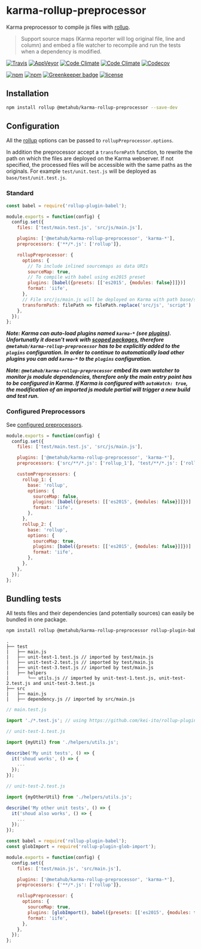 # **karma-rollup-preprocessor**

Karma preprocessor to compile js files with [rollup](https://github.com/rollup/rollup).

> Support source maps (Karma reporter will log original file, line and column) and embed a file watcher to recompile and run the tests when a dependency is modified.

[![Travis](https://img.shields.io/travis/vanduynslagerp/karma-rollup-preprocessor.svg)](https://travis-ci.org/vanduynslagerp/karma-rollup-preprocessor)
[![AppVeyor](https://img.shields.io/appveyor/ci/vanduynslagerp/karma-rollup-preprocessor.svg)](https://ci.appveyor.com/project/vanduynslagerp/karma-rollup-preprocessor)
[![Code Climate](https://img.shields.io/codeclimate/github/vanduynslagerp/karma-rollup-preprocessor.svg)](https://codeclimate.com/github/vanduynslagerp/karma-rollup-preprocessor)
[![Code Climate](https://img.shields.io/codeclimate/issues/github/vanduynslagerp/karma-rollup-preprocessor.svg)](https://codeclimate.com/github/vanduynslagerp/karma-rollup-preprocessor/issues)
[![Codecov](https://img.shields.io/codecov/c/github/vanduynslagerp/karma-rollup-preprocessor.svg)](https://codecov.io/gh/vanduynslagerp/karma-rollup-preprocessor)

[![npm](https://img.shields.io/npm/v/@metahub/karma-rollup-preprocessor.svg)](https://www.npmjs.com/package/@metahub/karma-rollup-preprocessor)
[![npm](https://img.shields.io/npm/dt/@metahub/karma-rollup-preprocessor.svg)](https://www.npmjs.com/package/@metahub/karma-rollup-preprocessor)
[![Greenkeeper badge](https://badges.greenkeeper.io/vanduynslagerp/karma-rollup-preprocessor.svg)](https://greenkeeper.io/)
[![license](https://img.shields.io/github/license/vanduynslagerp/karma-rollup-preprocessor.svg)](https://github.com/vanduynslagerp/karma-rollup-preprocessor/blob/master/LICENSE)

## Installation

```bash
npm install rollup @metahub/karma-rollup-preprocessor --save-dev
```

## Configuration

All the [rollup](https://github.com/rollup/rollup) options can be passed to `rollupPreprocessor.options`.

In addition the preprocessor accept a `transformPath` function, to rewrite the path on which the files are deployed on the Karma webserver. If not specified, the processed files will be accessible with the same paths as the originals. For example `test/unit.test.js` will be deployed as `base/test/unit.test.js`.

### Standard

```js
const babel = require('rollup-plugin-babel');

module.exports = function(config) {
  config.set({
    files: ['test/main.test.js', 'src/js/main.js'],

    plugins: ['@metahub/karma-rollup-preprocessor', 'karma-*'],
    preprocessors: {'**/*.js': ['rollup']},

    rollupPreprocessor: {
      options: {
        // To include inlined sourcemaps as data URIs
        sourceMap: true,
        // To compile with babel using es2015 preset
        plugins: [babel({presets: [['es2015', {modules: false}]]})]
        format: 'iife',
      },
      // File src/js/main.js will be deployed on Karma with path base/script/main.js
      transformPath: filePath => filePath.replace('src/js', 'script')
    },
  });
};
```
**_Note: Karma can auto-load plugins named `karma-*` (see [plugins](http://karma-runner.github.io/1.0/config/plugins.html)). Unfortunatly it doesn't work with [scoped packages](https://docs.npmjs.com/misc/scope), therefore `@metahub/karma-rollup-preprocessor` has to be explicitly added to the `plugins` configuration. In order to continue to automatically load other plugins you can add `karma-*` to the `plugins` configuration._**

**_Note: `@metahub/karma-rollup-preprocessor` embed its own watcher to monitor js module dependencies, therefore only the main entry point has to be configured in Karma. If Karma is configured with `autoWatch: true`, the modification of an imported js module partial will trigger a new build and test run._**

### Configured Preprocessors
See [configured preprocessors](http://karma-runner.github.io/1.0/config/preprocessors.html).

```js
module.exports = function(config) {
  config.set({
    files: ['test/main.test.js', 'src/js/main.js'],

    plugins: ['@metahub/karma-rollup-preprocessor', 'karma-*'],
    preprocessors: {'src/**/*.js': ['rollup_1'], 'test/**/*.js': ['rollup_2']},

    customPreprocessors: {
      rollup_1: {
        base: 'rollup',
        options: {
          sourceMap: false,
          plugins: [babel({presets: [['es2015', {modules: false}]]})]
          format: 'iife',
        },
      },
      rollup_2: {
        base: 'rollup',
        options: {
          sourceMap: true,
          plugins: [babel({presets: [['es2015', {modules: false}]]})]
          format: 'iife',
        },
      },
    },
  });
};
```

## Bundling tests

All tests files and their dependencies (and potentially sources) can easily be bundled in one package.

```bash
npm install rollup @metahub/karma-rollup-preprocessor rollup-plugin-babel babel-preset-es2015 rollup-plugin-glob-import  --save-dev
```
```
.
├── test
|   ├── main.js
|   ├── unit-test-1.test.js // imported by test/main.js
|   ├── unit-test-2.test.js // imported by test/main.js
|   ├── unit-test-3.test.js // imported by test/main.js
|   ├── helpers
|       └── utils.js // imported by unit-test-1.test.js, unit-test-2.test.js and unit-test-3.test.js
├── src
|   ├── main.js
|   ├── dependency.js // imported by src/main.js
```
```javascript
// main.test.js

import './*.test.js'; // using https://github.com/kei-ito/rollup-plugin-glob-import

```
```javascript
// unit-test-1.test.js

import {myUtil} from './helpers/utils.js';

describe('My unit tests', () => {
  it('shoud works', () => {
    ...
  });
});
```
```javascript
// unit-test-2.test.js

import {myOtherUtil} from './helpers/utils.js';

describe('My other unit tests', () => {
  it('shoud also works', () => {
    ...
  });
});
```
```js
const babel = require('rollup-plugin-babel');
const globImport = require('rollup-plugin-glob-import');

module.exports = function(config) {
  config.set({
    files: ['test/main.js', 'src/main.js'],

    plugins: ['@metahub/karma-rollup-preprocessor', 'karma-*'],
    preprocessors: {'**/*.js': ['rollup']},

    rollupPreprocessor: {
      options: {
        sourceMap: true,
        plugins: [globImport(), babel({presets: [['es2015', {modules: false}]]})]
        format: 'iife',
      },
    },
  });
};
```